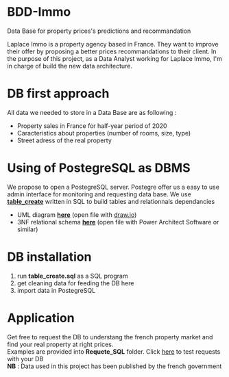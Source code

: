 # BDD-Immo
Data Base for property prices's predictions and recommandation

Laplace Immo is a property agency based in France. They want to improve their offer by proposing a better prices recommandations to their client. 
In the purpose of this project, as a Data Analyst working for Laplace Immo, I'm in charge of build the new data architecture. 

# DB first approach

All data we needed to store in a Data Base are as following : 

* Property sales in France for half-year period of 2020
* Caracteristics about properties (number of rooms, size, type)
* Street adress of the real property

# Using of PostegreSQL as DBMS

We propose to open a PostegreSQL server. Postegre offer us a easy to use admin interface for monitoring and requesting data base. 
We use [**table_create**](https://github.com/marcadeant/BDD-Immo/blob/main/table_create.sql) written in SQL to build tables and relationnals dependancies

* UML diagram [**here**](https://github.com/marcadeant/BDD-Immo/blob/main/MCD_UML_Diagram) (open file with [draw.io](https://app.diagrams.net/))
* 3NF relational schema [**here**](https://github.com/marcadeant/BDD-Immo/blob/main/mld_bdd_immo.architect) (open file with Power Architect Software or similar) 

# DB installation

1. run **table_create.sql** as a SQL program
2. get cleaning data for feeding the DB here
3. import data in PostegreSQL 

# Application

Get free to request the DB to understang the french property market and find your real property at right prices.
<br>
Examples are provided into **Requete_SQL** folder. Click [here](https://github.com/marcadeant/BDD-Immo/tree/main/Reque%CC%82te%20SQL) to test requests with your DB
<br>
**NB** : Data used in this project has been published by the french government 
